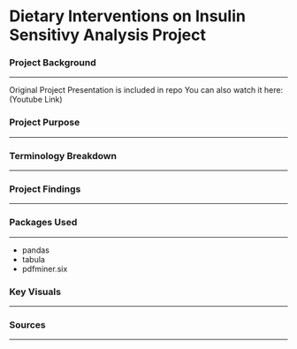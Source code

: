# Dietary Interventions on Insulin Sensitivy Analysis Project
### Project Background
________________________________________

Original Project Presentation is included in repo
You can also watch it here: (Youtube Link)

### Project Purpose
________________________________________

### Terminology Breakdown
________________________________________

### Project Findings
________________________________________

### Packages Used
________________________________________

- pandas 
- tabula
- pdfminer.six

### Key Visuals 
________________________________________

### Sources
________________________________________
